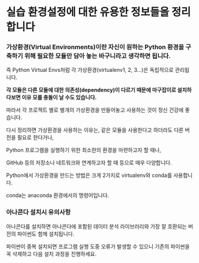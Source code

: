 # 실습 환경설정에 대한 유용한 정보들을 정리합니다

### **가상환경(Virtual Environments)이란 자신이 원하는 Python 환경을 구축하기 위해 필요한 모듈만 담아 놓는 바구니라고 생각하면 됩니다.**

즉 Python Virtual Envs처럼 각 가상환경(virtualenv1, 2, 3…)은 독립적으로 관리됩니다. 

**각 모듈은 다른 모듈에 대한 의존성(dependency)이 다르기 때문에 마구잡이로 설치하다보면 이유 모를 충돌이 날 수도 있습니다.**

따라서 각 프로젝트 별로 별개의 가상환경을 만들어놓고 사용하는 것이 정신 건강에 좋습니다.

다시 정리하면 가상환경을 사용하는 이유는, 같은 모듈을 사용한다고 하더라도 다른 버전을 필요로 한다거나, 

Python 프로그램을 실행하기 위한 최소한의 환경을 마련하고자 할 때나, 

GitHub 등의 저장소나 네트워크와 연계하고자 할 때 등으로 매우 다양합니다.

Python에서 가상환경을 만드는 방법은 크게 2가지로 virtualenv와 conda를 사용합니다.

conda는 anaconda 환경에서의 명령어입니다.

### **아나콘다 설치시 유의사항**

아나콘다를 설치하면 아나콘다에 포함된 데이터 분석 라이브러리와 가장 잘 호환되는 버전의 파이썬도 함께 설치됩니다.

파이썬이 중복 설치되면 프로그램 실행 도중 오류가 발생할 수 있으니 기존의 파이썬을 꼭 삭제하고 다음 설치 과정을 진행하세요.
